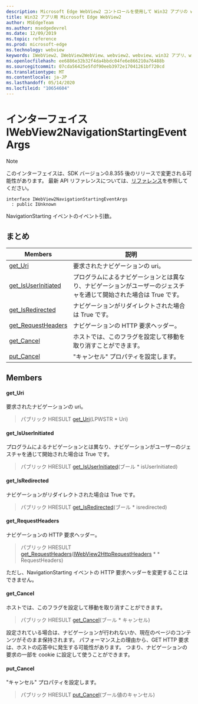 ```yaml
---
description: Microsoft Edge WebView2 コントロールを使用して Win32 アプリの web コンテンツをホストする
title: Win32 アプリ用 Microsoft Edge WebView2
author: MSEdgeTeam
ms.author: msedgedevrel
ms.date: 12/09/2019
ms.topic: reference
ms.prod: microsoft-edge
ms.technology: webview
keywords: IWebView2、IWebView2WebView、webview2、webview、win32 アプリ、win32、edge
ms.openlocfilehash: ee6886e32b32f4da4bbdc04fe6e866210a76488b
ms.sourcegitcommit: 07cda56425e5fdf90eeb3972e17041261bf720cd
ms.translationtype: MT
ms.contentlocale: ja-JP
ms.lasthandoff: 05/14/2020
ms.locfileid: "10654604"
---
```

# インターフェイス IWebView2NavigationStartingEventArgs 

> [!NOTE]
> このインターフェイスは、SDK バージョン0.8.355 後のリリースで変更される可能性があります。 最新 API リファレンスについては、[リファレンス](../../../webview2-api-reference.md)を参照してください。

```
interface IWebView2NavigationStartingEventArgs
  : public IUnknown
```

NavigationStarting イベントのイベント引数。

## まとめ

 Members                        | 説明
--------------------------------|---------------------------------------------
[get_Uri](#get_uri) | 要求されたナビゲーションの uri。
[get_IsUserInitiated](#get_isuserinitiated) | プログラムによるナビゲーションとは異なり、ナビゲーションがユーザーのジェスチャを通じて開始された場合は True です。
[get_IsRedirected](#get_isredirected) | ナビゲーションがリダイレクトされた場合は True です。
[get_RequestHeaders](#get_requestheaders) | ナビゲーションの HTTP 要求ヘッダー。
[get_Cancel](#get_cancel) | ホストでは、このフラグを設定して移動を取り消すことができます。
[put_Cancel](#put_cancel) | "キャンセル" プロパティを設定します。

## Members

#### get_Uri 

要求されたナビゲーションの uri。

> パブリック HRESULT [get_Uri](#get_uri)(LPWSTR * Uri)

#### get_IsUserInitiated 

プログラムによるナビゲーションとは異なり、ナビゲーションがユーザーのジェスチャを通じて開始された場合は True です。

> パブリック HRESULT [get_IsUserInitiated](#get_isuserinitiated)(ブール * isUserInitiated)

#### get_IsRedirected 

ナビゲーションがリダイレクトされた場合は True です。

> パブリック HRESULT [get_IsRedirected](#get_isredirected)(ブール * isredirected)

#### get_RequestHeaders 

ナビゲーションの HTTP 要求ヘッダー。

> パブリック HRESULT [get_RequestHeaders](#get_requestheaders)([IWebView2HttpRequestHeaders](IWebView2HttpRequestHeaders.md) * * RequestHeaders)

ただし、NavigationStarting イベントの HTTP 要求ヘッダーを変更することはできません。

#### get_Cancel 

ホストでは、このフラグを設定して移動を取り消すことができます。

> パブリック HRESULT [get_Cancel](#get_cancel)(ブール * キャンセル)

設定されている場合は、ナビゲーションが行われないか、現在のページのコンテンツがそのまま保持されます。 パフォーマンス上の理由から、GET HTTP 要求は、ホストの応答中に発生する可能性があります。 つまり、ナビゲーションの要求の一部を cookie に設定して使うことができます。

#### put_Cancel 

"キャンセル" プロパティを設定します。

> パブリック HRESULT [put_Cancel](#put_cancel)(ブール値のキャンセル)

